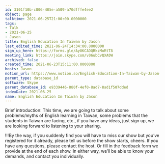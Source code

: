 ```yaml
---
id: 3101f10b-c806-405e-a509-a70dfffe4ee2
object: page
talktime: 2021-06-25T21:00:00.0000000
tags:
- Talk
- 2021-06-25
- Jason
title: English Education In Taiwan by Jason
last_edited_time: 2021-06-24T14:34:00.0000000
sign_up_here: https://forms.gle/Ay8KCADQRkzMuRtT8
meeting_link: https://join.skype.com/v06ubCvQXA0W
archived: false
created_time: 2021-06-23T15:11:00.0000000
hosts: Jason
notion_url: https://www.notion.so/English-Education-In-Taiwan-by-Jason-3101f10bc806405ea509a70dfffe4ee2
parent_type: database_id
software: Skype
parent_database_id: e9339446-880f-4ef0-8ad7-8ad1f507dded
indexDate: 2021-06-25
name: English Education In Taiwan by Jason
---
```




Brief introduction: This time, we are going to talk about some problems/myths of English learning in Taiwan, some problems that the students in Taiwan are facing, etc., if you have any ideas, just sign up, we are looking forward to listening to your sharing.

!!!By the way, if you suddenly find you will have to miss our show but you’ve registered for it already, please tell us before the show starts, cheers.
If you have any questions, please contact the host. Or fill in the feedback form we provide at the end of each show. In either way, we’ll be able to know your demands, and contact you individually.

